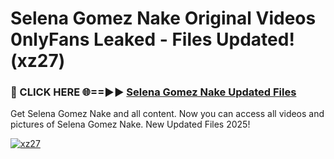# Selena Gomez Nake Original Videos 0nlyFans Leaked - Files Updated! (xz27)

<h3>🔴 CLICK HERE 🌐==►► <a href="https://tinyurl.com/yckcrads" rel="nofollow">Selena Gomez Nake Updated Files</a></h3>

Get Selena Gomez Nake and all content. Now you can access all videos and pictures of Selena Gomez Nake. New Updated Files 2025!

[![xz27](https://i.imgur.com/hpKpOFt.gif)](https://tinyurl.com/yckcrads)
